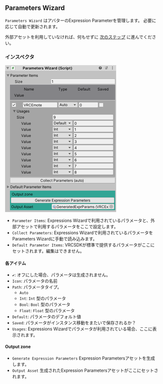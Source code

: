 ## Parameters Wizard

`Parameters Wizard` はアバターのExpression Parameterを管理します。
必要に応じて自動で更新されます。

外部アセットを利用していなければ、何もせずに [次のステップ](6_FxWizard.md) に進んでください。

### インスペクタ

![5.1.ParametersWizard.png](img/5.1.ParametersWizard.png)

- `Parameter Items`: Expressions Wizardで利用されているパラメータと、外部アセットで利用するパラメータをここで設定します。
- `Collect Parameters`: Expressions Wizardで利用されているパラメータをParameters Wizardに手動で読み込みます。
- `Default Parameter Items`: VRCSDKが標準で提供するパラメータがここにセットされます。編集はできません。

#### 各アイテム

- `✔︎`: オフにした場合、パラメータは生成されません。
- `Icon`: パラメータの名前
- `Path`: パラメータタイプ。
  - `Auto` 
  - `Int`: `Int` 型のパラメータ
  - `Bool`: `Bool` 型のパラメータ
  - `Float`: `Float` 型のパラメータ
- `Default`: パラメータのデフォルト値
- `Saved`: パラメータがインスタンス移動をまたいで保存されるか？
- `Usages`: Expressions Wizardでパラメータが利用されている場合、ここに表示されます。

#### Output zone

- `Generate Expression Parameters` Expression Parametersアセットを生成します。
- `Output Asset` 生成されたExpression Parametersアセットがここにセットされます。
